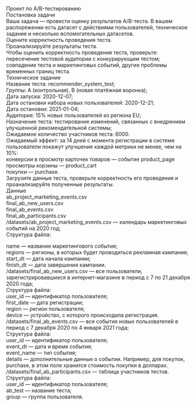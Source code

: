 Проект по А/B-тестированию  
Постановка задачи  
Ваша задача — провести оценку результатов A/B-теста. В вашем распоряжении есть датасет с действиями пользователей, техническое задание и несколько вспомогательных датасетов.  
Оцените корректность проведения теста.  
Проанализируйте результаты теста.  
Чтобы оценить корректность проведения теста, проверьте:  
пересечение тестовой аудитории с конкурирующим тестом;  
совпадение теста и маркетинговых событий, другие проблемы временных границ теста.  
Техническое задание  
Название теста: recommender_system_test;  
Группы: А (контрольная), B (новая платёжная воронка);  
Дата запуска: 2020-12-07;  
Дата остановки набора новых пользователей: 2020-12-21;  
Дата остановки: 2021-01-04;  
Аудитория: 15% новых пользователей из региона EU;  
Назначение теста: тестирование изменений, связанных с внедрением улучшенной рекомендательной системы;  
Ожидаемое количество участников теста: 6000.  
Ожидаемый эффект: за 14 дней с момента регистрации в системе пользователи покажут улучшение каждой метрики не менее, чем на 10%:  
конверсии в просмотр карточек товаров — событие product_page  
просмотры корзины — product_cart  
покупки — purchase.  
Загрузите данные теста, проверьте корректность его проведения и проанализируйте полученные результаты.  
Данные  
ab_project_marketing_events.csv  
final_ab_new_users.csv  
final_ab_events.csv  
final_ab_participants.csv  
/datasets/ab_project_marketing_events.csv — календарь маркетинговых событий на 2020 год;  
Структура файла:   
  
name — название маркетингового события;  
regions — регионы, в которых будет проводиться рекламная кампания;  
start_dt — дата начала кампании;  
finish_dt — дата завершения кампании.  
/datasets/final_ab_new_users.csv — все пользователи, зарегистрировавшиеся в интернет-магазине в период с 7 по 21 декабря 2020 года;  
Структура файла:  
user_id — идентификатор пользователя;  
first_date — дата регистрации;  
region — регион пользователя;  
device — устройство, с которого происходила регистрация.  
/datasets/final_ab_events.csv — все события новых пользователей в период с 7 декабря 2020 по 4 января 2021 года;  
Структура файла:  
user_id — идентификатор пользователя;  
event_dt — дата и время события;  
event_name — тип события;  
details — дополнительные данные о событии. Например, для покупок, purchase, в этом поле хранится стоимость покупки в долларах.  
/datasets/final_ab_participants.csv — таблица участников тестов.  
Структура файла:  
user_id — идентификатор пользователя;  
ab_test — название теста;  
group — группа пользователя.  
